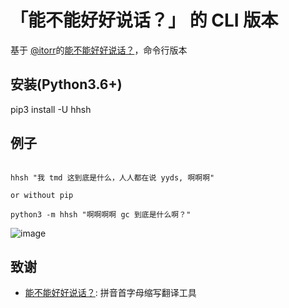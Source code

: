 # 「能不能好好说话？」 的 CLI 版本

基于 [@itorr](https://github.com/itorr)的[能不能好好说话？](https://github.com/itorr/nbnhhsh)，命令行版本


## 安装(Python3.6+)

pip3 install -U hhsh

## 例子

```shell

hhsh "我 tmd 这到底是什么，人人都在说 yyds, 啊啊啊"

or without pip

python3 -m hhsh "啊啊啊啊 gc 到底是什么啊？"

```

![image](https://user-images.githubusercontent.com/15976103/125028508-baf3a280-e0ba-11eb-87d4-b42613da394a.png)

## 致谢
- [能不能好好说话？](https://github.com/itorr/nbnhhsh):  拼音首字母缩写翻译工具
